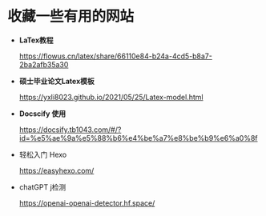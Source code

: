 # 收藏一些有用的网站

- **LaTex教程**

  https://flowus.cn/latex/share/66110e84-b24a-4cd5-b8a7-2ba2afb35a30

- **硕士毕业论文Latex模板**

  https://yxli8023.github.io/2021/05/25/Latex-model.html

- **Docscify 使用**

  https://docsify.tb1043.com/#/?id=%e5%ae%9a%e5%88%b6%e4%be%a7%e8%be%b9%e6%a0%8f

- 轻松入门 Hexo

  https://easyhexo.com/

- chatGPT j检测

  https://openai-openai-detector.hf.space/
